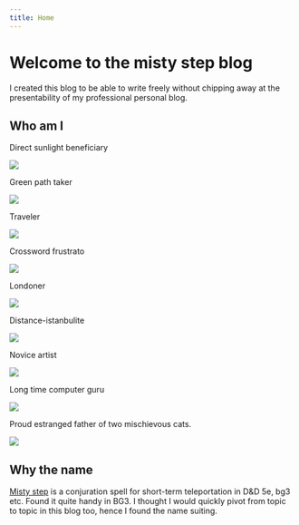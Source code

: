```yaml
---
title: Home
---
```


# Welcome to the misty step blog

I created this blog to be able to write freely without chipping away at the presentability of my professional personal blog.

## Who am I

Direct sunlight beneficiary

![](https://github.com/user-attachments/assets/0416ecbc-eb82-41dd-b3cb-9996022f9a9a)

Green path taker

![](https://github.com/user-attachments/assets/bb73e92e-4d12-4894-8aed-3bb4494a54b3)

Traveler

![](https://github.com/user-attachments/assets/35217638-4702-4cba-82f8-e3493c40489a)

Crossword frustrato

![](https://github.com/user-attachments/assets/88b0eaf4-5159-481c-853d-6fe9fd42224e)

Londoner

![](https://github.com/user-attachments/assets/e8a766b5-2a97-4d2c-805f-fac0429bd97c)

Distance-istanbulite

![](https://github.com/user-attachments/assets/afa993f6-a72c-4e4e-96ab-9b3e1b6062ab)

Novice artist

![](https://github.com/user-attachments/assets/d6f26778-9fec-4be7-98fe-61639628a5ad)

Long time computer guru

![](https://github.com/user-attachments/assets/68713035-f00d-4fb1-acb1-217229d3ca47)

Proud estranged father of two mischievous cats.

![](https://github.com/user-attachments/assets/1ef54cdd-3952-4b68-a29b-3d036451cf19)

## Why the name

[Misty step](https://bg3.wiki/wiki/Misty%5FStep) is a conjuration spell for short-term 
teleportation in D&D 5e, bg3 etc. Found it quite handy in BG3. I thought I would quickly 
pivot from topic to topic in this blog too, hence I found the name suiting.

